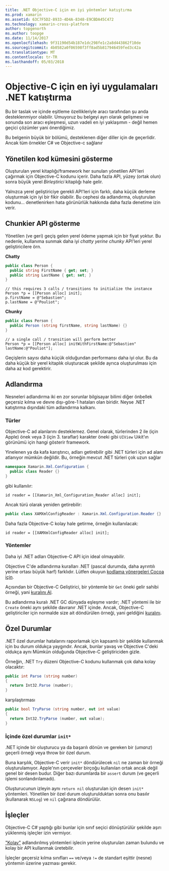 ```yaml
---
title: .NET Objective-C için en iyi yöntemler katıştırma
ms.prod: xamarin
ms.assetid: 63C7F5D2-8933-4D4A-8348-E9CBDA45C472
ms.technology: xamarin-cross-platform
author: topgenorth
ms.author: toopge
ms.date: 11/14/2017
ms.openlocfilehash: 9f31190d54b187e1dc298fe1c2a8d443862f10de
ms.sourcegitcommit: 4b0582a0f06598f3ff8ad5b817946459fed3c42a
ms.translationtype: MT
ms.contentlocale: tr-TR
ms.lasthandoff: 05/03/2018
---
```

# <a name="net-embedding-best-practices-for-objective-c"></a>Objective-C için en iyi uygulamaları .NET katıştırma

Bu bir taslak ve içinde eşitleme özellikleriyle aracı tarafından şu anda desteklenmiyor olabilir. Umuyoruz bu belgeyi ayrı olarak gelişmesi ve sonunda son aracı eşleşmesi, uzun vadeli en iyi yaklaşımın - değil hemen geçici çözümler yani önerdiğimiz.

Bu belgenin büyük bir bölümü, desteklenen diğer diller için de geçerlidir. Ancak tüm örnekler C# ve Objective-c sağlanır

## <a name="exposing-a-subset-of-the-managed-code"></a>Yönetilen kod kümesini gösterme

Oluşturulan yerel kitaplığı/framework her sunulan yönetilen API'leri çağırmak için Objective-C kodunu içerir. Daha fazla API, yüzey (ortak olun) sonra büyük yerel _Birleştirici_ kitaplığı hale gelir.

Yalnızca yerel geliştiriciye gerekli API'leri için farklı, daha küçük derleme oluşturmak için iyi bir fikir olabilir. Bu cephesi da adlandırma, oluşturulan kodunu... denetlenirken hata görünürlük hakkında daha fazla denetime izin verir.

## <a name="exposing-a-chunkier-api"></a>Chunkier API gösterme

Yönetilen (ve geri) geçiş gelen yerel ödeme yapmak için bir fiyat yoktur. Bu nedenle, kullanıma sunmak daha iyi _chatty yerine chunky_ API'leri yerel geliştiricilere örn.

**Chatty**

```csharp
public class Person {
  public string FirstName { get; set; }
  public string LastName { get; set; }
}
```

```objc
// this requires 3 calls / transitions to initialize the instance
Person *p = [[Person alloc] init];
p.firstName = @"Sebastien";
p.lastName = @"Pouliot";
```

**Chunky**

```csharp
public class Person {
  public Person (string firstName, string lastName) {}
}
```

```objc
// a single call / transition will perform better
Person *p = [[Person alloc] initWithFirstName:@"Sebastien" lastName:@"Pouliot"];
```

Geçişlerin sayısı daha küçük olduğundan performansı daha iyi olur. Bu da daha küçük bir yerel kitaplık oluşturacak şekilde ayrıca oluşturulması için daha az kod gerektirir.

## <a name="naming"></a>Adlandırma

Nesneleri adlandırma iki en zor sorunlar bilgisayar bilimi diğer önbellek geçersiz kılma ve devre dışı-göre-1 hataları olan biridir. Neyse .NET katıştırma dışındaki tüm adlandırma kalkanı.

### <a name="types"></a>Türler

Objective-C ad alanlarını desteklemez. Genel olarak, türlerinden 2 ile (için Apple) önek veya 3 (için 3. taraflar) karakter öneki gibi `UIView` Uıkit'ın görünümü için hangi gösterir framework.

Yinelenen ya da kafa karıştırıcı, adları getirebilir gibi .NET türleri için ad alanı atlanıyor mümkün değildir. Bu, örneğin mevcut .NET türleri çok uzun sağlar

```csharp
namespace Xamarin.Xml.Configuration {
  public class Reader {}
}
```

gibi kullanılır:

```objc
id reader = [[Xamarin_Xml_Configuration_Reader alloc] init];
```

Ancak türü olarak yeniden getirebilir:

```csharp
public class XAMXmlConfigReader : Xamarin.Xml.Configuration.Reader {}
```

Daha fazla Objective-C kolay hale getirme, örneğin kullanılacak:

```objc
id reader = [[XAMXmlConfigReader alloc] init];
```

### <a name="methods"></a>Yöntemler

Daha iyi .NET adları Objective-C API için ideal olmayabilir.

Objective C'de adlandırma kuralları .NET (pascal durumda, daha ayrıntılı yerine ortası büyük harf) farklıdır.
Lütfen okuyun [kodlama yönergeleri Cocoa için](https://developer.apple.com/library/content/documentation/Cocoa/Conceptual/CodingGuidelines/Articles/NamingMethods.html#//apple_ref/doc/uid/20001282-BCIGIJJF).

Açısından bir Objective-C Geliştirici, bir yöntemle bir `Get` öneki gelir sahibi örneği, yani [kuralını Al](https://developer.apple.com/library/content/documentation/CoreFoundation/Conceptual/CFMemoryMgmt/Concepts/Ownership.html#//apple_ref/doc/uid/20001148-SW1).

Bu adlandırma kuralı .NET GC dünyada eşleşme vardır; .NET yöntemi ile bir `Create` öneki aynı şekilde davranır .NET içinde. Ancak, Objective-C geliştiriciler için normalde size ait döndürülen örneği, yani geldiğini [kuralını](https://developer.apple.com/library/content/documentation/CoreFoundation/Conceptual/CFMemoryMgmt/Concepts/Ownership.html#//apple_ref/doc/uid/20001148-103029).

## <a name="exceptions"></a>Özel Durumlar

.NET özel durumlar hatalarını raporlamak için kapsamlı bir şekilde kullanmak için bu durum oldukça yaygındır. Ancak, bunlar yavaş ve Objective C'deki oldukça aynı Mümkün olduğunda Objective-C geliştiriciden gizle.

Örneğin, .NET `Try` düzeni Objective-C kodunu kullanmak çok daha kolay olacaktır:

```csharp
public int Parse (string number)
{
  return Int32.Parse (number);
}
```

karşılaştırması

```csharp
public bool TryParse (string number, out int value)
{
  return Int32.TryParse (number, out value);
}
```

### <a name="exceptions-inside-init"></a>İçinde özel durumlar `init*`

.NET içinde bir oluşturucu ya da başarılı dönün ve gereken bir (_umarız_) geçerli örneği veya throw bir özel durum.

Buna karşılık, Objective-C verir `init*` döndürülecek `nil` ne zaman bir örneği oluşturulamıyor. Apple'nın çerçeveler birçoğu kullanılan ortak ancak değil genel bir desen budur. Diğer bazı durumlarda bir `assert` durum (ve geçerli işlemi sonlandırılamadı).

Oluşturucunun izleyin aynı `return nil` oluşturulan için desen `init*` yöntemleri. Yönetilen bir özel durum oluşturulduktan sonra onu basılır (kullanarak `NSLog`) ve `nil` çağırana döndürülür.

## <a name="operators"></a>İşleçler

Objective-C C# yaptığı gibi bunlar için sınıf seçici dönüştürülür şekilde aşırı yüklenmiş işleçler izin vermiyor.

["Kolay"](https://docs.microsoft.com/dotnet/standard/design-guidelines/operator-overloads) adlandırılmış yöntemleri işlecin yerine oluşturulan zaman bulundu ve kolay bir API kullanmak üretebilir.

İşleçler geçersiz kılma sınıfları `==` ve/veya `!=` de standart eşittir (nesne) yöntemin üzerine yazması gerekir.
